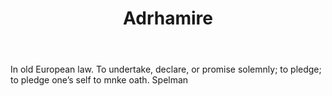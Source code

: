 ---
title: Adrhamire
letter: A
permalink: "/definitions/adrhamire.html"
body: In old European law. To undertake, declare, or promise solemnly; to pledge;
  to pledge one’s self to mnke oath. Spelman
published_at: '2018-07-07'
source: Black's Law Dictionary
layout: post
---